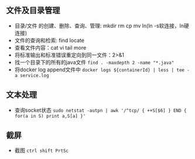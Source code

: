 ## 文件及目录管理

- 目录/文件 的创建、删除、查询、管理: mkdir rm cp mv ln(ln -s软连接，ln硬连接)
- 文件的查询和检索: find locate
- 查看文件内容：cat vi tail more
- 将标准输出和标准错误重定向到同一文件：2>&1
- 找一个目录下的所有的java文件 `find . -maxdepth 2 -name "*.java"`
- 将docker log append文件中 `docker logs ${containerId} | less | tee -a service.log`

## 文本处理

- 查询socket状态 `sudo netstat -autpn | awk '/^tcp/ { ++S[$6] } END { for(a in S) print a,S[a] }'`

## 截屏

- 截图 `ctrl shift PrtSc`